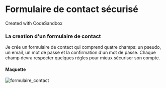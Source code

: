 # Formulaire de contact sécurisé
Created with CodeSandbox

### La creation d'un formulaire de contact
Je crée un formulaire de contact qui comprend quatre champs: un pseudo, un email, un mot de passe et la confirmation d'un mot de passe. Chaque champ devra respecter quelques régles pour mieux sécuriser son compte. 

#### Maquette
![formulaire_contact](https://github.com/Soulman2131/formulairejs/assets/109850920/1e79d838-6472-4903-9341-e6780a156ddf)
